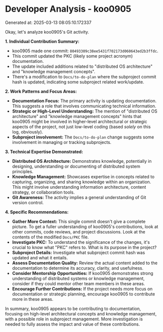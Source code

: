 # Developer Analysis - koo0905
Generated at: 2025-03-13 08:05:10.172337

Okay, let's analyze koo0905's Git activity.

**1. Individual Contribution Summary:**

*   koo0905 made one commit: `80493309c38ee5431f702173d060643ed2b3ffdc`.
*   This commit updated the PKC (likely some project acronym) documentation.
*   The update included additions related to "distributed OS architecture" and "knowledge management concepts".
*   There's a modification to `Docs/to-do-plan` where the subproject commit hash is updated, indicating some subproject related work/update.

**2. Work Patterns and Focus Areas:**

*   **Documentation Focus:** The primary activity is updating documentation.  This suggests a role that involves communicating technical information.
*   **Strategic or High-Level Understanding:** The mention of "distributed OS architecture" and "knowledge management concepts" hints that koo0905 might be involved in higher-level architectural or strategic aspects of the project, not just low-level coding (based *solely* on this log, obviously).
*   **Subproject involvement:** The `Docs/to-do-plan` change suggests some involvement in managing or tracking subprojects.

**3. Technical Expertise Demonstrated:**

*   **Distributed OS Architecture:** Demonstrates knowledge, potentially in designing, understanding or documenting of distributed system principles.
*   **Knowledge Management:** Showcases expertise in concepts related to capturing, organizing, and sharing knowledge within an organization. This might involve understanding information architecture, content strategy, or collaboration tools.
*   **Git Awareness:**  The activity implies a general understanding of Git version control.

**4. Specific Recommendations:**

*   **Gather More Context:** This single commit doesn't give a complete picture. To get a fuller understanding of koo0905's contributions, look at other commits, code reviews, and project discussions. Look at the contents of the modified `Docs/PKC` file.
*   **Investigate PKC:** To understand the significance of the changes, it's crucial to know what "PKC" refers to.  What is its purpose in the project?
*   **Subproject Details:** Investigate what subproject commit hash was updated and what it entails.
*   **Assess Documentation Quality:** Review the actual content added to the documentation to determine its accuracy, clarity, and usefulness.
*   **Consider Mentorship Opportunities:** If koo0905 demonstrates strong understanding of distributed systems or knowledge management, consider if they could mentor other team members in these areas.
*   **Encourage Further Contributions:** If the project needs more focus on documentation or strategic planning, encourage koo0905 to contribute more in these areas.

In summary, koo0905 appears to be contributing to documentation, focusing on high-level architectural concepts and knowledge management, with a possible role in subproject management.  More investigation is needed to fully assess the impact and value of these contributions.
